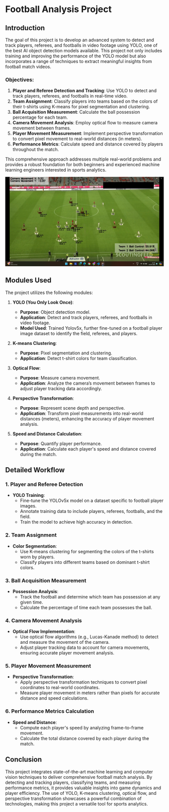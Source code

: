 # Football Analysis Project

## Introduction
The goal of this project is to develop an advanced system to detect and track players, referees, and footballs in video footage using YOLO, one of the best AI object detection models available. This project not only includes training and improving the performance of the YOLO model but also incorporates a range of techniques to extract meaningful insights from football match videos.

### Objectives:
1. **Player and Referee Detection and Tracking**: Use YOLO to detect and track players, referees, and footballs in real-time video.
2. **Team Assignment**: Classify players into teams based on the colors of their t-shirts using K-means for pixel segmentation and clustering.
3. **Ball Acquisition Measurement**: Calculate the ball possession percentage for each team.
4. **Camera Movement Analysis**: Employ optical flow to measure camera movement between frames.
5. **Player Movement Measurement**: Implement perspective transformation to convert pixel movement to real-world distances (in meters).
6. **Performance Metrics**: Calculate speed and distance covered by players throughout the match.

This comprehensive approach addresses multiple real-world problems and provides a robust foundation for both beginners and experienced machine learning engineers interested in sports analytics.

![Screenshot](https://github.com/Devesh061102/13-Football-Analysis-Yolo/blob/main/output_videos/Screenshot%202024-07-13%20113226.png?raw=true)

## Modules Used
The project utilizes the following modules:

1. **YOLO (You Only Look Once)**:
   - **Purpose**: Object detection model.
   - **Application**: Detect and track players, referees, and footballs in video footage.
   - **Model Used**: Trained Yolov5x, further fine-tuned on a football player image dataset to identify the field, referees, and players.

2. **K-means Clustering**:
   - **Purpose**: Pixel segmentation and clustering.
   - **Application**: Detect t-shirt colors for team classification.

3. **Optical Flow**:
   - **Purpose**: Measure camera movement.
   - **Application**: Analyze the camera’s movement between frames to adjust player tracking data accordingly.

4. **Perspective Transformation**:
   - **Purpose**: Represent scene depth and perspective.
   - **Application**: Transform pixel measurements into real-world distances (meters), enhancing the accuracy of player movement analysis.

5. **Speed and Distance Calculation**:
   - **Purpose**: Quantify player performance.
   - **Application**: Calculate each player's speed and distance covered during the match.

## Detailed Workflow

### 1. Player and Referee Detection
- **YOLO Training**: 
  - Fine-tune the YOLOv5x model on a dataset specific to football player images.
  - Annotate training data to include players, referees, footballs, and the field.
  - Train the model to achieve high accuracy in detection.

### 2. Team Assignment
- **Color Segmentation**:
  - Use K-means clustering for segmenting the colors of the t-shirts worn by players.
  - Classify players into different teams based on dominant t-shirt colors.

### 3. Ball Acquisition Measurement
- **Possession Analysis**:
  - Track the football and determine which team has possession at any given time.
  - Calculate the percentage of time each team possesses the ball.

### 4. Camera Movement Analysis
- **Optical Flow Implementation**:
  - Use optical flow algorithms (e.g., Lucas-Kanade method) to detect and measure the movement of the camera.
  - Adjust player tracking data to account for camera movements, ensuring accurate player movement analysis.

### 5. Player Movement Measurement
- **Perspective Transformation**:
  - Apply perspective transformation techniques to convert pixel coordinates to real-world coordinates.
  - Measure player movement in meters rather than pixels for accurate distance and speed calculations.

### 6. Performance Metrics Calculation
- **Speed and Distance**:
  - Compute each player's speed by analyzing frame-to-frame movement.
  - Calculate the total distance covered by each player during the match.

## Conclusion
This project integrates state-of-the-art machine learning and computer vision techniques to deliver comprehensive football match analysis. By detecting and tracking players, classifying teams, and measuring performance metrics, it provides valuable insights into game dynamics and player efficiency. The use of YOLO, K-means clustering, optical flow, and perspective transformation showcases a powerful combination of technologies, making this project a versatile tool for sports analytics.



